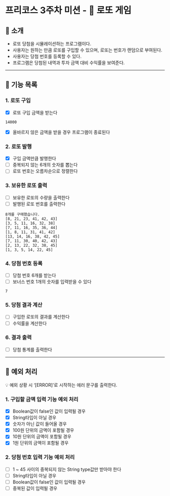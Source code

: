 # 프리코스 3주차 미션 - 🎱 로또 게임

## 🎱 소개

- 로또 당첨을 시뮬레이션하는 프로그램이다.
- 사용자는 원하는 만큼 로또를 구입할 수 있으며, 로또는 번호가 랜덤으로 부여된다.
- 사용자는 당첨 번호를 등록할 수 있다.
- 프로그램은 당첨된 내역과 투자 금액 대비 수익률을 보여준다.

---

## 🚀 기능 목록

### 1. 로또 구입

- [x]  로또 구입 금액을 받는다

```
14000
```

- [x]  올바르지 않은 금액을 받을 경우 프로그램이 종료된다

### 2. 로또 발행

- [x]  구입 금액만큼 발행한다
- [ ]  중복되지 않는 6개의 숫자를 뽑는다
- [ ]  로또 번호는 오름차순으로 정렬한다

### 3. 보유한 로또 출력

- [ ]  보유한 로또의 수량을 출력한다
- [ ]  발행된 로또 번호를 출력한다

```
8개를 구매했습니다.
[8, 21, 23, 41, 42, 43]
[3, 5, 11, 16, 32, 38]
[7, 11, 16, 35, 36, 44]
[1, 8, 11, 31, 41, 42]
[13, 14, 16, 38, 42, 45]
[7, 11, 30, 40, 42, 43]
[2, 13, 22, 32, 38, 45]
[1, 3, 5, 14, 22, 45]
```

### 4. 당첨 번호 등록

- [ ]  당첨 번호 6개를 받는다
- [ ]  보너스 번호 1개의 숫자를 입력받을 수 있다

```
7
```

### 5. 당첨 결과 계산

- [ ]  구입한 로또의 결과를 계산한다
- [ ]  수익률을 계산한다

### 6. 결과 출력

- [ ]  당첨 통계를 출력한다

---

## 🧨 예외 처리

<aside>
💡 예외 상황 시 ‘[ERROR]’로 시작하는 에러 문구를 출력한다.

</aside>

### 1. 구입할 금액 입력 기능 예외 처리

- [x]  Boolean값이 false인 값이 입력될 경우
- [x]  String타입이 아닐 경우
- [x]  숫자가 아닌 값이 들어올 경우
- [x]  100원 단위의 금액이 포함될 경우
- [x]  10원 단위의 금액이 포함될 경우
- [x]  1원 단위의 금액이 포함될 경우

### 2. 당첨 번호 입력 기능 예외 처리

- [ ]  1 ~ 45 사이의 중복되지 않는 String type값만 받아야 한다
- [ ]  String타입이 아닐 경우
- [ ]  Boolean값이 false인 값이 입력될 경우
- [ ]  중복된 값이 입력될 경우